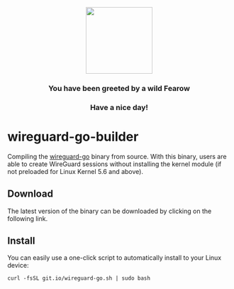 

<p align="center">
    <img src="https://raw.githubusercontent.com/PokeAPI/sprites/master/sprites/pokemon/22.png" width="150" height="150">
</p>
<h3 align="center">You have been greeted by a wild <b>Fearow</b></h3>
<h3 align="center">Have a nice day!</h3>

# wireguard-go-builder

Compiling the [wireguard-go](https://git.zx2c4.com/wireguard-go/) binary from source. With this binary, users are able to create WireGuard sessions without installing the kernel module (if not preloaded for Linux Kernel 5.6 and above).

## Download

The latest version of the binary can be downloaded by clicking on the following link.



## Install

You can easily use a one-click script to automatically install to your Linux device:

```
curl -fsSL git.io/wireguard-go.sh | sudo bash
```
       
